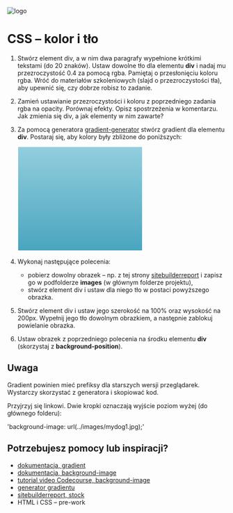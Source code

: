 <img alt="logo" src="http://coderslab.pl/svg/logo-coderslab.svg" width="400">

# CSS &ndash; kolor i tło

1. Stwórz element div, a w nim dwa paragrafy wypełnione krótkimi tekstami (do 20 znaków). Ustaw dowolne tło dla elementu **div** i nadaj mu przezroczystość 0.4 za pomocą rgba. Pamiętaj o przesłonięciu koloru rgba. Wróć do materiałów szkoleniowych (slajd o przezroczystości tła), aby upewnić się, czy dobrze robisz to zadanie.

2. Zamień ustawianie przezroczystości i koloru z poprzedniego zadania rgba na opacity. Porównaj efekty.
Opisz spostrzeżenia w komentarzu. Jak zmienia się div, a jak elementy w nim zawarte?

3. Za pomocą generatora [gradient-generator](http://www.cssmatic.com/gradient-generator) stwórz gradient dla elementu **div**. Postaraj się, aby kolory były zbliżone do poniższych:

	![Przykładowy gradient](images/gradient.jpg)

4. Wykonaj następujące polecenia:
   * pobierz dowolny obrazek &ndash; np. z tej strony [sitebuilderreport](http://www.sitebuilderreport.com/stock-up) i zapisz go w podfolderze **images** (w głównym folderze projektu),
   * stwórz element div i ustaw dla niego tło w postaci powyższego obrazka.

5. Stwórz element div i ustaw jego szerokość na 100% oraz wysokość na 200px. Wypełnij jego tło dowolnym obrazkiem, a następnie zablokuj powielanie obrazka.

6. Ustaw obrazek z poprzedniego polecenia na środku elementu **div** (skorzystaj z **background-position**).


## Uwaga
Gradient powinien mieć prefiksy dla starszych wersji przeglądarek. Wystarczy skorzystać z generatora i skopiować kod.

Przyjrzyj się linkowi. Dwie kropki oznaczają wyjście poziom wyżej (do głównego folderu):

  'background-image: url(../images/mydog1.jpg);'


## Potrzebujesz pomocy lub inspiracji?

* [dokumentacja, gradient](https://developer.mozilla.org/en-US/docs/Web/CSS/linear-gradient)
* [dokumentacja, background-image](https://developer.mozilla.org/pl/docs/Web/CSS/background-image)
* [tutorial video Codecourse, background-image](https://www.youtube.com/watch?v=cUF-q50DPPM)
* [generator gradientu](http://www.cssmatic.com/gradient-generator)
* [sitebuilderreport, stock](http://www.sitebuilderreport.com/stock-up)
* HTML i CSS &ndash; pre-work




